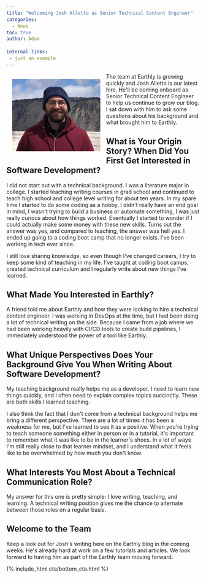 ```yaml
---
title: "Welcoming Josh Alletto as Senior Technical Content Engineer"
categories:
  - News
toc: true
author: Adam

internal-links:
 - just an example
---
```


<img src="../assets/images/authors/joshalletto.jpg" alt="Josh Alletto" width="230px" style="float: left; margin: 15px;">
The team at Earthly is growing quickly and Josh Alletto is our latest hire. He'll be coming onboard as Senior Technical Content Engineer to help us continue to grow our blog. I sat down with him to ask some questions about his background and what brought him to Earthly.

## What is Your Origin Story? When Did You First Get Interested in Software Development?

I did not start out with a technical background. I was a literature major in college. I started teaching writing courses in grad school and continued to teach high school and college level writing for about ten years. In my spare time I started to do some coding as a hobby. I didn't really have an end goal in mind, I wasn't trying to build a business or automate something, I was just really curious about how things worked. Eventually I started to wonder if I could actually make some money with these new skills. Turns out the answer was yes, and compared to teaching, the answer was hell yes. I ended up going to a coding boot camp that no longer exists. I've been working in tech ever since.

I still love sharing knowledge, so even though I've changed careers, I try to keep some kind of teaching in my life. I've taught at coding boot camps, created technical curriculum and I regularly write about new things I've learned.

## What Made You Interested in Earthly?

A friend told me about Earthly and how they were looking to hire a technical content engineer. I was working in DevOps at the time, but I had been doing a lot of technical writing on the side. Because I came from a job where we had been working heavily with CI/CD tools to create build pipelines, I immediately understood the power of a tool like Earthly.

## What Unique Perspectives Does Your Background Give You When Writing About Software Development?

My teaching background really helps me as a developer. I need to learn new things quickly, and I often need to explain complex topics succinctly. These are both skills I learned teaching.

I also think the fact that I don't come from a technical background helps me bring a different perspective. There are a lot of times it has been a weakness for me, but I've learned to see it as a positive. When you're trying to teach someone something either in person or in a tutorial, it's important to remember what it was like to be in the learner's shoes. In a lot of ways I'm still really close to that learner mindset, and I understand what it feels like to be overwhelmed by how much you don't know.

## What Interests You Most About a Technical Communication Role?

My answer for this one is pretty simple: I love writing, teaching, and learning. A technical writing position gives me the chance to alternate between those roles on a regular basis.

## Welcome to the Team

Keep a look out for Josh's writing here on the Earthly blog in the coming weeks. He's already hard at work on a few tutorials and articles. We look forward to having him as part of the Earthly team moving forward.

{% include_html cta/bottom_cta.html %}
